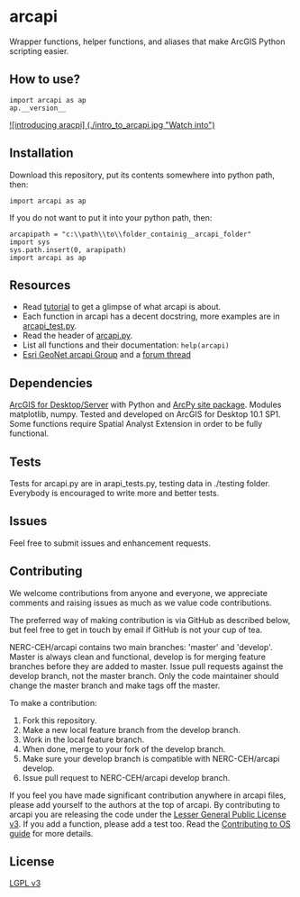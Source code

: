 arcapi
======
Wrapper functions, helper functions, and aliases that make ArcGIS Python scripting easier.

How to use?
-----------

    import arcapi as ap
    ap.__version__

[![introducing aracpi] (./intro_to_arcapi.jpg "Watch into")](http://youtu.be/qCC2VRywYWg)


Installation
------------
Download this repository, put its contents somewhere into python path, then:

    import arcapi as ap

If you do not want to put it into your python path, then:

    arcapipath = "c:\\path\\to\\folder_containig__arcapi_folder"
    import sys
    sys.path.insert(0, arapipath)
    import arcapi as ap

Resources
---------
- Read [tutorial](https://github.com/NERC-CEH/arcapi/blob/master/arcapi_tutorial.py) to get a glimpse of what arcapi is about.
- Each function in arcapi has a decent docstring, more examples are in [arcapi_test.py](https://github.com/NERC-CEH/arcapi/blob/master/arcapi_test.py).
- Read the header of [arcapi.py](https://github.com/NERC-CEH/arcapi/blob/master/arcapi.py).
- List all functions and their documentation: `help(arcapi)`
- [Esri GeoNet arcapi Group](https://geonet.esri.com/groups/arcapi) and a [forum thread](https://geonet.esri.com/thread/89307)

Dependencies
------------
[ArcGIS for Desktop/Server](http://www.esri.com/software/arcgis/arcgis-for-desktop)
with Python and [ArcPy site package](http://resources.arcgis.com/en/help/main/10.1/index.html#/What_is_ArcPy/000v000000v7000000/).
Modules matplotlib, numpy.
Tested and developed on ArcGIS for Desktop 10.1 SP1.
Some functions require Spatial Analyst Extension in order to be fully functional.


Tests
-----
Tests for arcapi.py are in arapi_tests.py, testing data in ./testing folder.
Everybody is encouraged to write more and better tests.


Issues
------
Feel free to submit issues and enhancement requests.


Contributing
------------
We welcome contributions from anyone and everyone, we appreciate comments and
raising issues as much as we value code contributions.

The preferred way of making contribution is via GitHub as described below,
but feel free to get in touch by email if GitHub is not your cup of tea.

NERC-CEH/arcapi contains two main branches: 'master' and 'develop'.
Master is always clean and functional, develop is for merging feature branches 
before they are added to master. Issue pull requests against the develop branch,
not the master branch. Only the code maintainer should change the master branch
and make tags off the master.

To make a contribution:
1. Fork this repository.
2. Make a new local feature branch from the develop branch.
3. Work in the local feature branch.
4. When done, merge to your fork of the develop branch.
5. Make sure your develop branch is compatible with NERC-CEH/arcapi develop.
6. Issue pull request to NERC-CEH/arcapi develop branch.

If you feel you have made significant contribution anywhere in arcapi files,
please add yourself to the authors at the top of arcapi.
By contributing to arcapi you are releasing the code under the [Lesser General Public License v3](http://choosealicense.com/licenses/lgpl-v3/).
If you add a function, please add a test too.
Read the [Contributing to OS guide](https://guides.github.com/overviews/os-contributing/) for more details.

License
-------
[LGPL v3](https://github.com/NERC-CEH/arcapi/blob/master/LICENSE)

